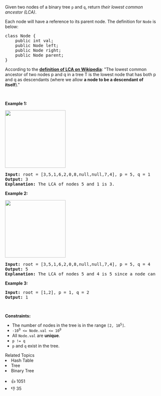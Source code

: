 <p>Given two nodes of a&nbsp;binary tree <code>p</code> and <code>q</code>, return <em>their&nbsp;lowest common ancestor (LCA)</em>.</p>

<p>Each node will have a reference to its parent node. The definition for <code>Node</code> is below:</p>

<pre>
class Node {
    public int val;
    public Node left;
    public Node right;
    public Node parent;
}
</pre>

<p>According to the <strong><a href="https://en.wikipedia.org/wiki/Lowest_common_ancestor" target="_blank">definition of LCA on Wikipedia</a></strong>: "The lowest common ancestor of two nodes p and q in a tree T is the lowest node that has both p and q as descendants (where we allow <b>a node to be a descendant of itself</b>)."</p>

<p>&nbsp;</p> 
<p><strong>Example 1:</strong></p> 
<img alt="" src="https://assets.leetcode.com/uploads/2018/12/14/binarytree.png" style="width: 200px; height: 190px;" /> 
<pre>
<strong>Input:</strong> root = [3,5,1,6,2,0,8,null,null,7,4], p = 5, q = 1
<strong>Output:</strong> 3
<strong>Explanation:</strong> The LCA of nodes 5 and 1 is 3.
</pre>

<p><strong>Example 2:</strong></p> 
<img alt="" src="https://assets.leetcode.com/uploads/2018/12/14/binarytree.png" style="width: 200px; height: 190px;" /> 
<pre>
<strong>Input:</strong> root = [3,5,1,6,2,0,8,null,null,7,4], p = 5, q = 4
<strong>Output:</strong> 5
<strong>Explanation:</strong> The LCA of nodes 5 and 4 is 5 since a node can be a descendant of itself according to the LCA definition.
</pre>

<p><strong>Example 3:</strong></p>

<pre>
<strong>Input:</strong> root = [1,2], p = 1, q = 2
<strong>Output:</strong> 1
</pre>

<p>&nbsp;</p> 
<p><strong>Constraints:</strong></p>

<ul> 
 <li>The number of nodes in the tree is in the range <code>[2, 10<sup>5</sup>]</code>.</li> 
 <li><code>-10<sup>9</sup> &lt;= Node.val &lt;= 10<sup>9</sup></code></li> 
 <li>All <code>Node.val</code> are <strong>unique</strong>.</li> 
 <li><code>p != q</code></li> 
 <li><code>p</code> and <code>q</code> exist in the tree.</li> 
</ul>

<div><div>Related Topics</div><div><li>Hash Table</li><li>Tree</li><li>Binary Tree</li></div></div><br><div><li>👍 1051</li><li>👎 35</li></div>